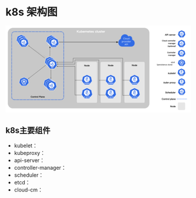 # k8s 架构图
![架构图](https://raw.githubusercontent.com/xiaoxianglun/k8studay/main/image.png)

## k8s主要组件
- kubelet：
- kubeproxy：
- api-server：
- controller-manager：
- scheduler：
- etcd：
- cloud-cm：
